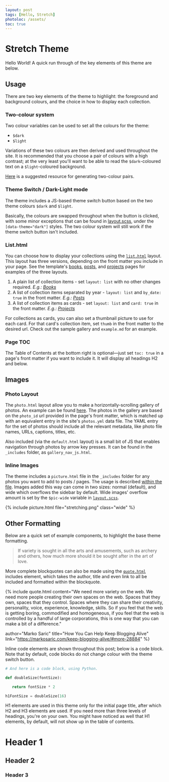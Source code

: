 ```yaml
---
layout: post
tags: [Hello, Stretch]
photoloc: /assets/
toc: true
---
```


# Stretch Theme

Hello World! A quick run through of the key elements of this theme are below. 

## Usage

There are two key elements of the theme to highlight: the foreground and background colours, and the choice in how to display each collection.

### Two-colour system

Two colour variables can be used to set all the colours for the theme:

- `$dark`
- `$light`

Variations of these two colours are then derived and used throughout the site. It is recommended that you choose a pair of colours with a high contrast; at the very least you'll want to be able to read the `$dark`-coloured text on a `$light`-coloured background. 

[Here](https://randoma11y.com/) is a suggested resource for generating two-colour pairs.

### Theme Switch / Dark-Light mode

The theme includes a JS-based theme switch button based on the two theme colours `$dark` and `$light`. 

Basically, the colours are swapped throughout when the button is clicked, with some minor exceptions that can be found in [layout.scss](https://github.com/penborter/stretch-theme/blob/main/_sass/layout.scss), under the `[data-theme="dark"]` styles. The two colour system will still work if the theme switch button isn't included. 

### List.html

You can choose how to display your collections using the [`list.html`](https://github.com/penborter/stretch-theme/blob/main/_layouts/list.html) layout. This layout has three versions, depending on the front matter you include in your page. See the template's [books](/books), [posts](/posts), and [projects](/projects) pages for examples of the three layouts.

1. A plain list of collection items - set `layout: list` with no other changes required. *E.g.: [Books](/books)*
2. A list of collection items separated by year - `layout: list` and `by_date: true` in the front matter. *E.g.: [Posts](/posts)*
3. A list of collection items as cards - set `layout: list` and `card: true` in the front matter. *E.g.: [Projects](/projects)*

For collections as cards, you can also set a thumbnail picture to use for each card. For that card's collection item, set `thumb` in the front matter to the desired url. Check out the sample gallery and `example.md` for an example.

### Page TOC

The Table of Contents at the bottom right is optional––just set `toc: true` in a page's front matter if you want to include it. It will display all headings H2 and below.

## Images

### Photo Layout

The `photo.html` layout allow you to make a horizontally-scrolling gallery of photos. An example can be found [here](https://stretch.ben.report/photos/example). The photos in the gallery are based on the `photo_id` url provided in the page's front matter, which is matched up with an equivalent entry in the site's `photos.yml` data file. The YAML entry for the set of photos should include all the relevant metadata, like photo file names, URLs, captions, titles, etc. 

Also included (via the `default.html` layout) is a small bit of JS that enables navigation through photos by arrow key presses. It can be found in the `_includes` folder, as `gallery_nav_js.html`. 

### Inline Images

The theme includes a `picture.html` file in the `_includes` folder for any photos you want to add to posts / pages. The usage is described [within the file](https://github.com/penborter/stretch/blob/main/_includes/picture.html). Images added this way can come in two sizes: normal (default), and wide which overflows the sidebar by default. Wide images' overflow amount is set by the `$pic-wide` variable in [`layout.scss`](https://github.com/penborter/stretch-theme/blob/main/_sass/layout.scss).

{% include picture.html
   file="stretching.png"
   class="wide"
%}

## Other Formatting

Below are a quick set of example components, to highlight the base theme formatting.

> If variety is sought in all the arts and amusements, such as archery and others, how much more should it be sought after in the art of love.

More complete blockquotes can also be made using the [`quote.html`](https://github.com/penborter/stretch-theme/blob/main/_includes/quote.html) includes element, which takes the author, title and even link to all be included and formatted within the blockquote.

{% include quote.html
content="We need more variety on the web. We need more people creating their own spaces on the web. Spaces that they own, spaces that they control. Spaces where they can share their creativity, personality, voice, experience, knowledge, skills. So if you feel that the web is getting boring, commodified and homogeneous, if you feel that the web is controlled by a handful of large corporations, this is one way that you can make a bit of a difference."

author="Marko Saric" title="How You Can Help Keep Blogging Alive"
link="https://markosaric.com/keep-blogging-alive/#more-28884"
%}

Inline code elements are shown throughout this post; below is a code block. Note that by default, code blocks do not change colour with the theme switch button. 

```python
# And here is a code block, using Python.

def doubleSize(fontSize):

   return fontSize * 2

h1FontSize = doubleSize(16)
```

H1 elements are used in this theme only for the initial page title, after which H2 and H3 elements are used. If you need more than three levels of headings, you're on your own. You might have noticed as well that H1 elements, by default, will not show up in the table of contents. 

# Header 1
## Header 2
### Header 3
